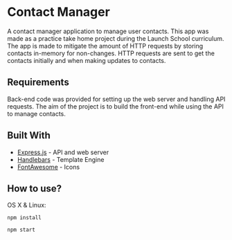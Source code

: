 # Contact Manager
A contact manager application to manage user contacts. This app was made as a 
practice take home project during the Launch School curriculum. The app is made
to mitigate the amount of HTTP requests by storing contacts in-memory for non-changes.
HTTP requests are sent to get the contacts initially and when making updates to
contacts.

## Requirements
Back-end code was provided for setting up the web server and handling API requests. The aim of the
project is to build the front-end while using the API to manage contacts. 

## Built With
- [Express.js](https://expressjs.com/) - API and web server
- [Handlebars](https://handlebarsjs.com/) - Template Engine
- [FontAwesome](https://fontawesome.com/) - Icons

## How to use?
OS X & Linux:
```
npm install

npm start
```